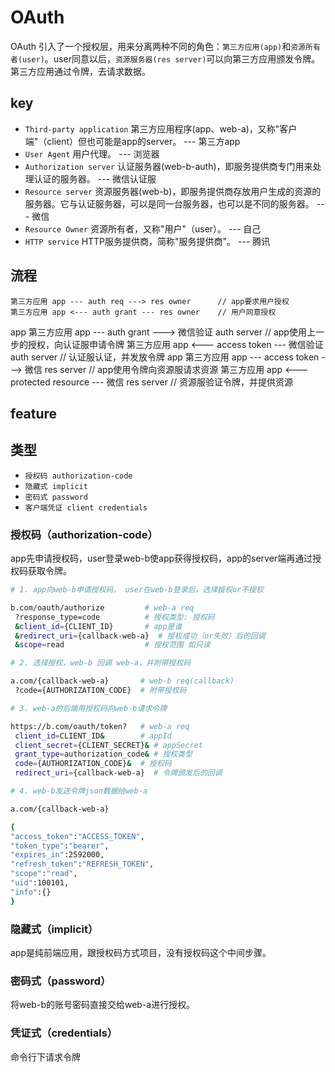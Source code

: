 # OAuth

OAuth 引入了一个授权层，用来分离两种不同的角色：`第三方应用(app)`和`资源所有者(user)`。user同意以后，`资源服务器(res server)`可以向第三方应用颁发令牌。第三方应用通过令牌，去请求数据。

## key

- `Third-party application` 第三方应用程序(app、web-a)，又称"客户端"（client）但也可能是app的server。 --- 第三方app
- `User Agent` 用户代理。 --- 浏览器
- `Authorization server` 认证服务器(web-b-auth)，即服务提供商专门用来处理认证的服务器。 --- 微信认证服
- `Resource server` 资源服务器(web-b)，即服务提供商存放用户生成的资源的服务器。它与认证服务器，可以是同一台服务器，也可以是不同的服务器。 --- 微信
- `Resource Owner` 资源所有者，又称"用户"（user）。 --- 自己
- `HTTP service` HTTP服务提供商，简称"服务提供商"。 --- 腾讯

## 流程

    第三方应用 app --- auth req ---> res owner      // app要求用户授权
    第三方应用 app <--- auth grant --- res owner    // 用户同意授权
app
    第三方应用 app --- auth grant ---> 微信验证 auth server   // app使用上一步的授权，向认证服申请令牌
    第三方应用 app <--- access token --- 微信验证 auth server // 认证服认证，并发放令牌
app
    第三方应用 app --- access token ---> 微信 res server // app使用令牌向资源服请求资源
    第三方应用 app <--- protected resource --- 微信 res server // 资源服验证令牌，并提供资源

## feature

## 类型

- `授权码 authorization-code`
- `隐藏式 implicit`
- `密码式 password`
- `客户端凭证 client credentials`

### 授权码（authorization-code）

app先申请授权码，user登录web-b使app获得授权码，app的server端再通过授权码获取令牌。

```bash
# 1. app向web-b申请授权码， user在web-b登录后，选择授权or不授权

b.com/oauth/authorize         # web-a req
 ?response_type=code          # 授权类型: 授权码
 &client_id={CLIENT_ID}       # app是谁
 &redirect_uri={callback-web-a}  # 授权成功（or失败）后的回调
 &scope=read                  # 授权范围 如只读

# 2. 选择授权，web-b 回调 web-a，并附带授权码

a.com/{callback-web-a}       # web-b req(callback)
 ?code={AUTHORIZATION_CODE}  # 附带授权码

# 3. web-a的后端用授权码向web-b请求令牌

https://b.com/oauth/token?   # web-a req
 client_id=CLIENT_ID&        # appId
 client_secret={CLIENT_SECRET}& # appSecret
 grant_type=authorization_code& # 授权类型
 code={AUTHORIZATION_CODE}&  # 授权码
 redirect_uri={callback-web-a}  # 令牌颁发后的回调

# 4. web-b发送令牌json数据给web-a

a.com/{callback-web-a}

{    
"access_token":"ACCESS_TOKEN",
"token_type":"bearer",
"expires_in":2592000,
"refresh_token":"REFRESH_TOKEN",
"scope":"read",
"uid":100101,
"info":{}
}

```

### 隐藏式（implicit）

app是纯前端应用，跟授权码方式项目，没有授权码这个中间步骤。

### 密码式（password）

将web-b的账号密码直接交给web-a进行授权。

### 凭证式（credentials）

命令行下请求令牌
